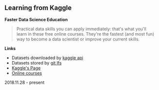 ## Learning from Kaggle
**Faster Data Science Education**
> Practical data skills you can apply immediately: that's what you'll learn in these free online courses.
> They're the fastest (and most fun) way to become a data scientist or improve your current skills.

**Links**
- Datasets downloaded by [kaggle api](https://github.com/Kaggle/kaggle-api)
- Datasets stored by [git lfs](https://git-lfs.github.com/)
- [Kaggle's Page](https://www.kaggle.com/brightsunp)
- [Online courses](https://www.kaggle.com/learn/overview)

2018.11.28 - present
